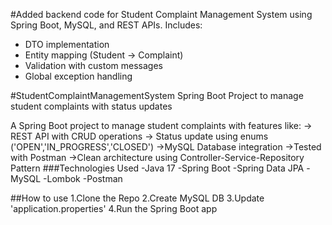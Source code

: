 #Added backend code for Student Complaint Management System using Spring Boot, MySQL, and REST APIs. 
Includes:
- DTO implementation
- Entity mapping (Student → Complaint)
- Validation with custom messages
- Global exception handling

#StudentComplaintManagementSystem
Spring Boot Project to manage student complaints with status updates

A Spring Boot project to manage student complaints with features like:
-> REST API with CRUD operations
-> Status update using enums ('OPEN','IN_PROGRESS','CLOSED')
->MySQL Database integration
->Tested with Postman
->Clean architecture using Controller-Service-Repository Pattern
###Technologies Used
-Java 17
-Spring Boot
-Spring Data JPA
-MySQL
-Lombok
-Postman

##How to use
1.Clone the Repo
2.Create MySQL DB 
3.Update 'application.properties'
4.Run the Spring Boot app
